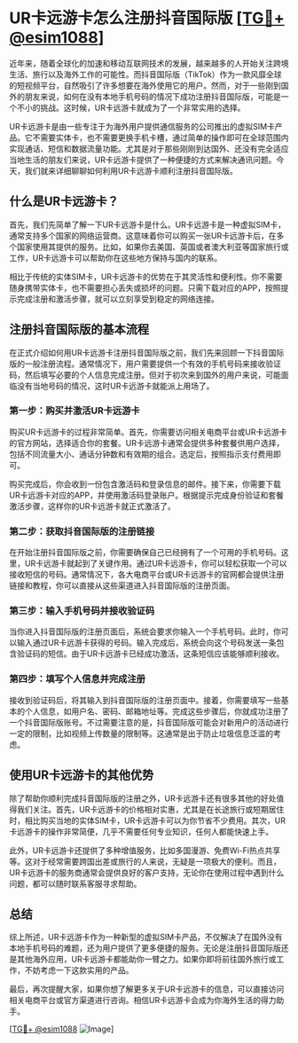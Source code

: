 # UR卡远游卡怎么注册抖音国际版 [[TG💪+ @esim1088](https://t.me/s/esim1088)]

近年来，随着全球化的加速和移动互联网技术的发展，越来越多的人开始关注跨境生活、旅行以及海外工作的可能性。而抖音国际版（TikTok）作为一款风靡全球的短视频平台，自然吸引了许多想要在海外使用它的用户。然而，对于一些刚到国外的朋友来说，如何在没有本地手机号码的情况下成功注册抖音国际版，可能是一个不小的挑战。这时候，UR卡远游卡就成为了一个非常实用的选择。

UR卡远游卡是由一些专注于为海外用户提供通信服务的公司推出的虚拟SIM卡产品。它不需要实体卡，也不需要更换手机卡槽，通过简单的操作即可在全球范围内实现通话、短信和数据流量功能。尤其是对于那些刚刚到达国外、还没有完全适应当地生活的朋友们来说，UR卡远游卡提供了一种便捷的方式来解决通讯问题。今天，我们就来详细聊聊如何利用UR卡远游卡顺利注册抖音国际版。

## 什么是UR卡远游卡？

首先，我们先简单了解一下UR卡远游卡是什么。UR卡远游卡是一种虚拟SIM卡，通常支持多个国家的网络运营商。这意味着你可以购买一张UR卡远游卡后，在多个国家使用其提供的服务。比如，如果你去美国、英国或者澳大利亚等国家旅行或工作，UR卡远游卡可以帮助你在这些地方保持与国内的联系。

相比于传统的实体SIM卡，UR卡远游卡的优势在于其灵活性和便利性。你不需要随身携带实体卡，也不需要担心丢失或损坏的问题。只需下载对应的APP，按照提示完成注册和激活步骤，就可以立刻享受到稳定的网络连接。

## 注册抖音国际版的基本流程

在正式介绍如何用UR卡远游卡注册抖音国际版之前，我们先来回顾一下抖音国际版的一般注册流程。通常情况下，用户需要提供一个有效的手机号码来接收验证码，然后填写必要的个人信息完成注册。但对于初次来到国外的用户来说，可能面临没有当地号码的情况，这时UR卡远游卡就能派上用场了。

### 第一步：购买并激活UR卡远游卡

购买UR卡远游卡的过程非常简单。首先，你需要访问相关电商平台或UR卡远游卡的官方网站，选择适合你的套餐。UR卡远游卡通常会提供多种套餐供用户选择，包括不同流量大小、通话分钟数和有效期的组合。选定后，按照指示支付费用即可。

购买完成后，你会收到一份包含激活码和登录信息的邮件。接下来，你需要下载UR卡远游卡对应的APP，并使用激活码登录账户。根据提示完成身份验证和套餐激活步骤，这样你的UR卡远游卡就正式激活了。

### 第二步：获取抖音国际版的注册链接

在开始注册抖音国际版之前，你需要确保自己已经拥有了一个可用的手机号码。这里，UR卡远游卡就起到了关键作用。通过UR卡远游卡，你可以轻松获取一个可以接收短信的号码。通常情况下，各大电商平台或UR卡远游卡的官网都会提供注册链接和教程，你可以直接从这些渠道进入抖音国际版的注册页面。

### 第三步：输入手机号码并接收验证码

当你进入抖音国际版的注册页面后，系统会要求你输入一个手机号码。此时，你可以输入通过UR卡远游卡获得的号码。输入完成后，系统会向这个号码发送一条包含验证码的短信。由于UR卡远游卡已经成功激活，这条短信应该能够顺利接收。

### 第四步：填写个人信息并完成注册

接收到验证码后，将其输入到抖音国际版的注册页面中。接着，你需要填写一些基本的个人信息，如用户名、密码、邮箱地址等。完成这些步骤后，你就成功注册了一个抖音国际版账号。不过需要注意的是，抖音国际版可能会对新用户的活动进行一定的限制，比如视频上传数量的限制等。这通常是出于防止垃圾信息泛滥的考虑。

## 使用UR卡远游卡的其他优势

除了帮助你顺利完成抖音国际版的注册之外，UR卡远游卡还有很多其他的好处值得我们关注。首先，UR卡远游卡的价格相对实惠，尤其是在长途旅行或短期居住时，相比购买当地的实体SIM卡，UR卡远游卡可以为你节省不少费用。其次，UR卡远游卡的操作非常简便，几乎不需要任何专业知识，任何人都能快速上手。

此外，UR卡远游卡还提供了多种增值服务，比如多国漫游、免费Wi-Fi热点共享等。这对于经常需要跨国出差或旅行的人来说，无疑是一项极大的便利。而且，UR卡远游卡的服务商通常会提供良好的客户支持，无论你在使用过程中遇到什么问题，都可以随时联系客服寻求帮助。

## 总结

综上所述，UR卡远游卡作为一种新型的虚拟SIM卡产品，不仅解决了在国外没有本地手机号码的难题，还为用户提供了更多便捷的服务。无论是注册抖音国际版还是其他海外应用，UR卡远游卡都能助你一臂之力。如果你即将前往国外旅行或工作，不妨考虑一下这款实用的产品。

最后，再次提醒大家，如果你想了解更多关于UR卡远游卡的信息，可以直接访问相关电商平台或官方渠道进行咨询。相信UR卡远游卡会成为你海外生活的得力助手。

[[TG💪+ @esim1088](https://t.me/s/esim1088) ![Image](https://i.postimg.cc/4NQfJmqS/Snipaste-2025-05-13-00-14-12.png)]